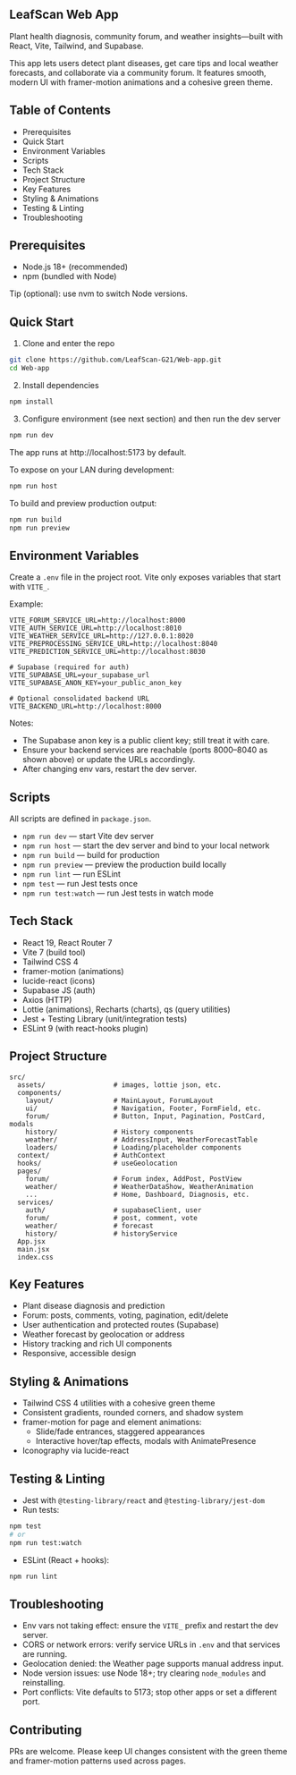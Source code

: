 ## LeafScan Web App

Plant health diagnosis, community forum, and weather insights—built with React, Vite, Tailwind, and Supabase.

This app lets users detect plant diseases, get care tips and local weather forecasts, and collaborate via a community forum. It features smooth, modern UI with framer-motion animations and a cohesive green theme.

## Table of Contents

- Prerequisites
- Quick Start
- Environment Variables
- Scripts
- Tech Stack
- Project Structure
- Key Features
- Styling & Animations
- Testing & Linting
- Troubleshooting

## Prerequisites

- Node.js 18+ (recommended)
- npm (bundled with Node)

Tip (optional): use nvm to switch Node versions.

## Quick Start

1. Clone and enter the repo

```bash
git clone https://github.com/LeafScan-G21/Web-app.git
cd Web-app
```

2. Install dependencies

```bash
npm install
```

3. Configure environment (see next section) and then run the dev server

```bash
npm run dev
```

The app runs at http://localhost:5173 by default.

To expose on your LAN during development:

```bash
npm run host
```

To build and preview production output:

```bash
npm run build
npm run preview
```

## Environment Variables

Create a `.env` file in the project root. Vite only exposes variables that start with `VITE_`.

Example:

```env
VITE_FORUM_SERVICE_URL=http://localhost:8000
VITE_AUTH_SERVICE_URL=http://localhost:8010
VITE_WEATHER_SERVICE_URL=http://127.0.0.1:8020
VITE_PREPROCESSING_SERVICE_URL=http://localhost:8040
VITE_PREDICTION_SERVICE_URL=http://localhost:8030

# Supabase (required for auth)
VITE_SUPABASE_URL=your_supabase_url
VITE_SUPABASE_ANON_KEY=your_public_anon_key

# Optional consolidated backend URL
VITE_BACKEND_URL=http://localhost:8000
```

Notes:

- The Supabase anon key is a public client key; still treat it with care.
- Ensure your backend services are reachable (ports 8000–8040 as shown above) or update the URLs accordingly.
- After changing env vars, restart the dev server.

## Scripts

All scripts are defined in `package.json`.

- `npm run dev` — start Vite dev server
- `npm run host` — start the dev server and bind to your local network
- `npm run build` — build for production
- `npm run preview` — preview the production build locally
- `npm run lint` — run ESLint
- `npm test` — run Jest tests once
- `npm run test:watch` — run Jest tests in watch mode

## Tech Stack

- React 19, React Router 7
- Vite 7 (build tool)
- Tailwind CSS 4
- framer-motion (animations)
- lucide-react (icons)
- Supabase JS (auth)
- Axios (HTTP)
- Lottie (animations), Recharts (charts), qs (query utilities)
- Jest + Testing Library (unit/integration tests)
- ESLint 9 (with react-hooks plugin)

## Project Structure

```
src/
  assets/                 # images, lottie json, etc.
  components/
    layout/               # MainLayout, ForumLayout
    ui/                   # Navigation, Footer, FormField, etc.
    forum/                # Button, Input, Pagination, PostCard, modals
    history/              # History components
    weather/              # AddressInput, WeatherForecastTable
    loaders/              # Loading/placeholder components
  context/                # AuthContext
  hooks/                  # useGeolocation
  pages/
    forum/                # Forum index, AddPost, PostView
    weather/              # WeatherDataShow, WeatherAnimation
    ...                   # Home, Dashboard, Diagnosis, etc.
  services/
    auth/                 # supabaseClient, user
    forum/                # post, comment, vote
    weather/              # forecast
    history/              # historyService
  App.jsx
  main.jsx
  index.css
```

## Key Features

- Plant disease diagnosis and prediction
- Forum: posts, comments, voting, pagination, edit/delete
- User authentication and protected routes (Supabase)
- Weather forecast by geolocation or address
- History tracking and rich UI components
- Responsive, accessible design

## Styling & Animations

- Tailwind CSS 4 utilities with a cohesive green theme
- Consistent gradients, rounded corners, and shadow system
- framer-motion for page and element animations:
  - Slide/fade entrances, staggered appearances
  - Interactive hover/tap effects, modals with AnimatePresence
- Iconography via lucide-react

## Testing & Linting

- Jest with `@testing-library/react` and `@testing-library/jest-dom`
- Run tests:

```bash
npm test
# or
npm run test:watch
```

- ESLint (React + hooks):

```bash
npm run lint
```

## Troubleshooting

- Env vars not taking effect: ensure the `VITE_` prefix and restart the dev server.
- CORS or network errors: verify service URLs in `.env` and that services are running.
- Geolocation denied: the Weather page supports manual address input.
- Node version issues: use Node 18+; try clearing `node_modules` and reinstalling.
- Port conflicts: Vite defaults to 5173; stop other apps or set a different port.

## Contributing

PRs are welcome. Please keep UI changes consistent with the green theme and framer-motion patterns used across pages.
